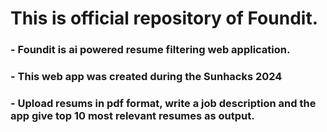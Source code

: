 # This is official repository of Foundit.
### - Foundit is ai powered resume filtering web application.
### - This web app was created during the Sunhacks 2024
### - Upload resums in pdf format, write a job description and the app give top 10 most relevant resumes as output. 
